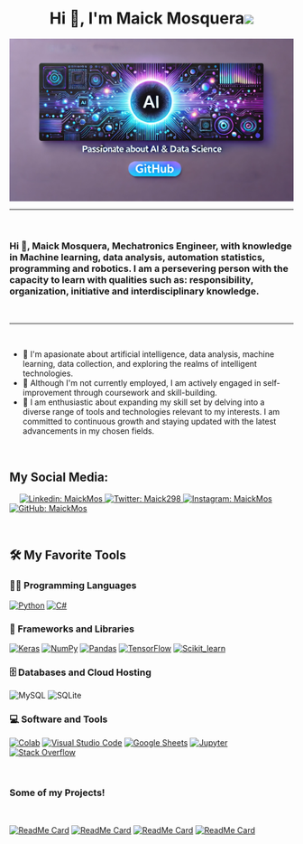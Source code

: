 <h1 align="center">Hi 👋, I'm Maick Mosquera<img height="40" src="https://emoji.gg/assets/emoji/7333-parrotdance.gif"></h1>

<img src="https://github.com/MaickMos/MaickMos/blob/master/Banner.png" align="center" alt=" Banner header image">

-------------------
&emsp;
<h3 align="left">Hi 👋, Maick Mosquera, Mechatronics Engineer, with knowledge in Machine learning, data analysis, automation statistics, programming and robotics. 
I am a persevering person with the capacity to learn with qualities such as: responsibility, organization, initiative and interdisciplinary knowledge.</h3>
&emsp;

-------------------
&emsp;
- 🤖 I'm apasionate about artificial intelligence, data analysis, machine learning, data collection, and exploring the realms of intelligent technologies.
- 🔭 Although I'm not currently employed, I am actively engaged in self-improvement through coursework and skill-building. 
- 🌱 I am enthusiastic about expanding my skill set by delving into a diverse range of tools and technologies relevant to my interests. I am committed to continuous growth and staying updated with the latest advancements in my chosen fields.

&emsp;

## My Social Media:


&emsp;
<a href="https://www.linkedin.com/in/maick-mosquera/">
    ![Linkedin: MaickMos](https://img.shields.io/badge/-MaickMos-blue?style=flat-square&logo=Linkedin&logoColor=white)
</a>
<a href="https://twitter.com/intent/follow?screen_name=Maick298">
    ![Twitter: Maick298](https://img.shields.io/twitter/follow/Maick298?style=social)
</a>
<a href="https://www.instagram.com/Maickmos/">
    ![Instagram: MaickMos](https://img.shields.io/badge/-MaickMos-000?&logo=Instagram)
</a>
<a href="https://github.com/MaickMos">
    ![GitHub: MaickMos](https://img.shields.io/github/followers/MaickMos?label=follow&style=social)
</a>

&emsp;

## 🛠️ My Favorite Tools

### 👨‍💻 Programming Languages

<p>
    <a href="https://github.com/Bouaskaoun"><img alt="Python" src="https://img.shields.io/badge/Python%20-%2314354C.svg?logo=python&logoColor=white"></a>
    <a href="https://github.com/Bouaskaoun"><img alt="C#" src="https://img.shields.io/badge/C_sharp%20-%23F7DF1E.svg?logo=csharp&logoColor=black"></a>


### 🧰 Frameworks and Libraries

<p>
    <a href="https://github.com/Bouaskaoun"><img alt="Keras" src="https://img.shields.io/badge/Keras%20-%23D00000.svg?logo=Keras&logoColor=white"></a>
    <a href="https://github.com/Bouaskaoun"><img alt="NumPy" src="https://img.shields.io/badge/Numpy%20-%23013243.svg?logo=numpy&logoColor=white"></a>
    <a href="https://github.com/Bouaskaoun"><img alt="Pandas" src="https://img.shields.io/badge/Pandas%20-%23150458.svg?logo=pandas&logoColor=white"></a>
    <a href="https://github.com/Bouaskaoun"><img alt="TensorFlow" src="https://img.shields.io/badge/TensorFlow%20-%23FF6F00.svg?logo=TensorFlow&logoColor=white"></a>
    <a href="https://github.com/Bouaskaoun"><img alt="Scikit_learn" src="https://img.shields.io/badge/Scikit_learn%20-%23FF6F00.svg?logo=Scikit_learn&logoColor=white"></a>
    
</p>

### 🗄️ Databases and Cloud Hosting

<p>

![MySQL](https://img.shields.io/badge/-MySQL-000?&logo=MySQL)
![SQLite](https://img.shields.io/badge/-SQLite-000?&logo=SQLite)
</p>

### 💻 Software and Tools

<p>
    <a href="https://github.com/Bouaskaoun"><img alt="Colab" src="https://img.shields.io/badge/Colab-00b56a.svg?logo=google-colab&logoColor=white"></a>
    <a href="https://github.com/Bouaskaoun"><img alt="Visual Studio Code" src="https://img.shields.io/badge/Visual%20Studio%20Code-0078d7.svg?logo=visual-studio-code&logoColor=white"></a>
    <a href="https://github.com/Bouaskaoun"><img alt="Google Sheets" src="https://img.shields.io/badge/Google%20Sheets%20-%2334A853.svg?logo=google%20sheets&logoColor=white"></a>
    <a href="https://github.com/Bouaskaoun"><img alt="Jupyter" src="https://img.shields.io/badge/Jupyter%20-%23F37626.svg?logo=Jupyter&logoColor=white"></a>
    <a href="https://github.com/Bouaskaoun"><img alt="Stack Overflow" src="https://img.shields.io/badge/-Stack%20Overflow-FE7A16?logo=stack-overflow&logoColor=white"></a>
</p>

</br>

### Some of my Projects!
<Br>
  
[![ReadMe Card](https://github-readme-stats.vercel.app/api/pin/?username=MaickMos&repo=Applications_Deep_Learning_Robotics)](https://github.com/MaickMos/Applications_Deep_Learning_Robotics)
[![ReadMe Card](https://github-readme-stats.vercel.app/api/pin/?username=MaickMos&repo=Downloader-videos-and-data-analyzer)](https://github.com/MaickMos/Downloader-videos-and-data-analyzer)
[![ReadMe Card](https://github-readme-stats.vercel.app/api/pin/?username=MaickMos&repo=Detection_tracking_Face)](https://github.com/MaickMos/Detection_tracking_Face)
[![ReadMe Card](https://github-readme-stats.vercel.app/api/pin/?username=MaickMos&repo=Game_Snake_Just_String)](https://github.com/MaickMos/Game_Snake_Just_String)

</Br>

